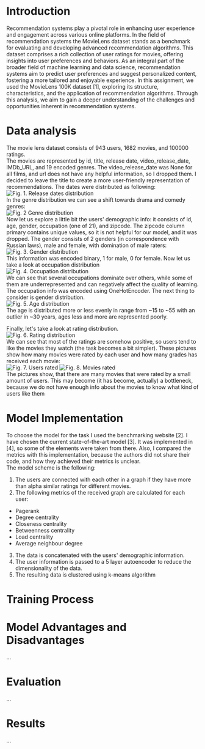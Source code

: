 # Introduction
Recommendation systems play a pivotal role in enhancing user experience 
and engagement across various online platforms. In the field of recommendation
systems the MovieLens dataset stands as a benchmark for evaluating and
developing advanced recommendation algorithms. This dataset comprises 
a rich collection of user ratings for movies, offering insights into 
user preferences and behaviors. As an integral part of the broader
field of machine learning and data science, recommendation systems 
aim to predict user preferences and suggest personalized content, 
fostering a more tailored and enjoyable experience. In this assignment,
we used the MovieLens 100K dataset [1], exploring its structure, 
characteristics, and the application of recommendation algorithms.
Through this analysis, we aim to gain a deeper understanding of the 
challenges and opportunities inherent in recommendation systems.
# Data analysis
The movie lens dataset consists of 943 users, 1682 movies, and
100000 ratings. <br>
The movies are represented by id, title,
release date, video_release_date, IMDb_URL, and 19 encoded genres.
The video_release_date was None for all films, and url does not have
any helpful information, so I dropped them. I decided to leave the title to
create a more user-friendly representation of recommendations. The dates were
distributed as following: <br>![Fig. 1. Release dates distribution](figures/release_date.png)
<br>In the genre distribution we can see a shift towards drama and comedy genres:
<br>![Fig. 2 Genre distribution](figures/genredistribution.png)<br>
Now let us explore a little bit the users' demographic info: it consists of 
id, age, gender, occupation (one of 21), and zipcode. The zipcode column primary 
contains unique values, so it is not helpful for our model, and it was dropped.
The gender consists of 2 genders (in correspondence with Russian laws),
male and female, with domination of male raters: <br>
![Fig. 3. Gender distribution](figures/gender.png)<br>This information was encoded 
binary, 1 for male, 0 for female. Now let us take a look at occupation distribution
<br>![Fig. 4. Occupation distribution](figures/occupation%20distribution.png)<br>
We can see that several occupations dominate over others, while some of them 
are underrepresented and can negatively affect the quality of learning. The occupation
info was encoded using OneHotEncoder. The next
thing to consider is gender distribution. 
<br>![Fig. 5. Age distribution](figures/age%20distribution.png)<br>
The age is distributed more or less evenly in range from ~15 to ~55 with an outlier
in ~30 years, ages less and more are represented poorly.

Finally, let's take a look at rating distribution.
<br>![Fig. 6. Rating distribution](figures/rating%20distribution.png)<br>
We can see that most of the ratings are somehow positive, so users tend to
like the movies they watch (the task becomes a bit simpler). These pictures show
how many movies were rated by each user and how many grades has received each movie:
<br>![Fig. 7. Users rated](figures/user_ratings.png)
![Fig. 8. Movies rated](figures/movie_raters.png)
<br>
The pictures show, that there are many movies that were rated by a small amount of users.
This may become (it has become, actually) a bottleneck, because we do not have enough
info about the movies to know what kind of users like them

# Model Implementation
To choose the model for the task I used the benchmarking website [2]. I
have chosen the current state-of-the-art model [3]. It was implemented in [4], 
so some of the elements were taken from there. Also, I compared the metrics with
this implementation, because the authors did not share their code, and how they achieved their
metrics is unclear. <br>
The model scheme is the following:
1. The users are connected with each other in a graph if they have more than
alpha similar ratings for different movies.
2. The following metrics of the received graph are calculated for each user:
- Pagerank
- Degree centrality
- Closeness centrality
- Betweenness centrality
- Load centrality
- Average neighbour degree
3. The data is concatenated with the users' demographic information.
4. The user information is passed to a 5 layer autoencoder to reduce the
dimensionality of the data.
5. The resulting data is clustered using k-means algorithm

# Training Process
# Model Advantages and Disadvantages
...
# Evaluation
...
# Results
...